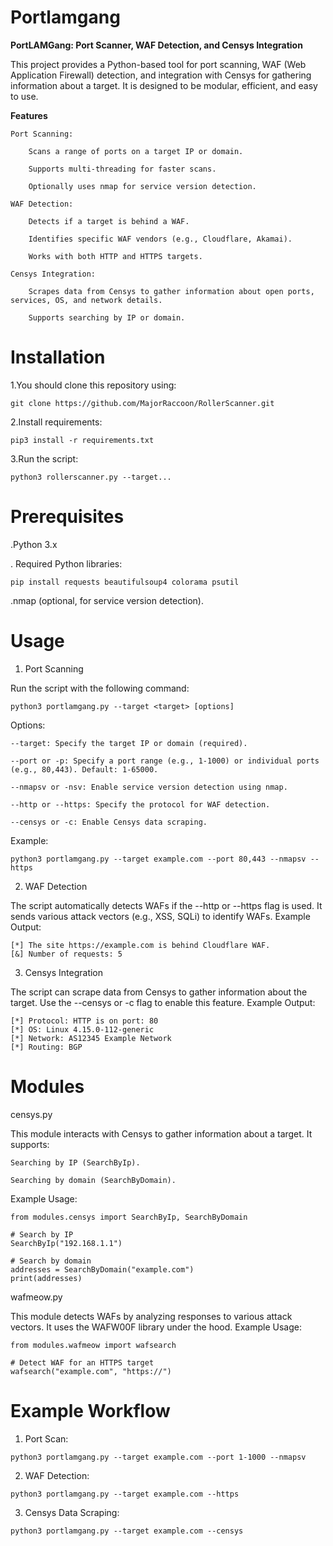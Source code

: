 # Portlamgang
**PortLAMGang: Port Scanner, WAF Detection, and Censys Integration**

This project provides a Python-based tool for port scanning, WAF (Web Application Firewall) detection, and integration with Censys for gathering information about a target. It is designed to be modular, efficient, and easy to use.

**Features**

    Port Scanning:

        Scans a range of ports on a target IP or domain.

        Supports multi-threading for faster scans.

        Optionally uses nmap for service version detection.

    WAF Detection:

        Detects if a target is behind a WAF.

        Identifies specific WAF vendors (e.g., Cloudflare, Akamai).

        Works with both HTTP and HTTPS targets.

    Censys Integration:

        Scrapes data from Censys to gather information about open ports, services, OS, and network details.

        Supports searching by IP or domain.
# Installation
1.You should clone this repository using:
    
    git clone https://github.com/MajorRaccoon/RollerScanner.git
2.Install requirements:
    
    pip3 install -r requirements.txt
3.Run the script:
    
    python3 rollerscanner.py --target...
# Prerequisites

  .Python 3.x

  . Required Python libraries:
    

    pip install requests beautifulsoup4 colorama psutil

  .nmap (optional, for service version detection).

# Usage
1. Port Scanning

Run the script with the following command:


    python3 portlamgang.py --target <target> [options]

Options:

    --target: Specify the target IP or domain (required).

    --port or -p: Specify a port range (e.g., 1-1000) or individual ports (e.g., 80,443). Default: 1-65000.

    --nmapsv or -nsv: Enable service version detection using nmap.

    --http or --https: Specify the protocol for WAF detection.

    --censys or -c: Enable Censys data scraping.

Example:

    python3 portlamgang.py --target example.com --port 80,443 --nmapsv --https

2. WAF Detection

The script automatically detects WAFs if the --http or --https flag is used. It sends various attack vectors (e.g., XSS, SQLi) to identify WAFs.
Example Output:

    [*] The site https://example.com is behind Cloudflare WAF.
    [&] Number of requests: 5

3. Censys Integration

The script can scrape data from Censys to gather information about the target. Use the --censys or -c flag to enable this feature.
Example Output:


    [*] Protocol: HTTP is on port: 80
    [*] OS: Linux 4.15.0-112-generic
    [*] Network: AS12345 Example Network
    [*] Routing: BGP

# Modules
censys.py

This module interacts with Censys to gather information about a target. It supports:

    Searching by IP (SearchByIp).

    Searching by domain (SearchByDomain).

Example Usage:


    from modules.censys import SearchByIp, SearchByDomain
    
    # Search by IP
    SearchByIp("192.168.1.1")
    
    # Search by domain
    addresses = SearchByDomain("example.com")
    print(addresses)

wafmeow.py

This module detects WAFs by analyzing responses to various attack vectors. It uses the WAFW00F library under the hood.
Example Usage:


    from modules.wafmeow import wafsearch
    
    # Detect WAF for an HTTPS target
    wafsearch("example.com", "https://")

# Example Workflow

   1. Port Scan:
    
    python3 portlamgang.py --target example.com --port 1-1000 --nmapsv

   2. WAF Detection:
 

    python3 portlamgang.py --target example.com --https

   3. Censys Data Scraping:
  

    python3 portlamgang.py --target example.com --censys
